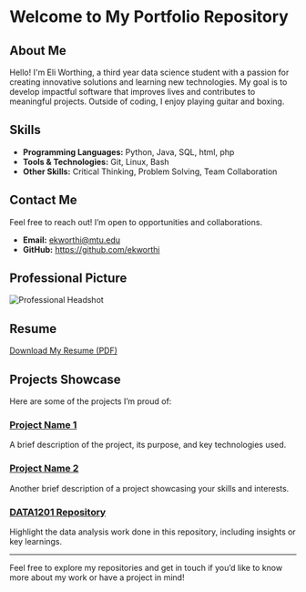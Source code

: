 # Welcome to My Portfolio Repository

## About Me
Hello! I'm Eli Worthing, a third year data science student with a passion for creating innovative solutions and learning new technologies. My goal is to develop impactful software that improves lives and contributes to meaningful projects. Outside of coding, I enjoy playing guitar and boxing.

## Skills
- **Programming Languages:** Python, Java, SQL, html, php
- **Tools & Technologies:** Git, Linux, Bash
- **Other Skills:** Critical Thinking, Problem Solving, Team Collaboration

## Contact Me
Feel free to reach out! I’m open to opportunities and collaborations.

- **Email:** ekworthi@mtu.edu
- **GitHub:** https://github.com/ekworthi

## Professional Picture
![Professional Headshot]("C:\Users\eli12\Downloads\20241011_192753.jpg")

## Resume
[Download My Resume (PDF)]("C:\Users\eli12\Downloads\EliWorthingResume.docx.pdf")

## Projects Showcase
Here are some of the projects I’m proud of:

### [Project Name 1](https://github.com/yourusername/project1)
A brief description of the project, its purpose, and key technologies used.

### [Project Name 2](https://github.com/yourusername/project2)
Another brief description of a project showcasing your skills and interests.

### [DATA1201 Repository](https://github.com/ekworthi/DATA1201)
Highlight the data analysis work done in this repository, including insights or key learnings.

---
Feel free to explore my repositories and get in touch if you’d like to know more about my work or have a project in mind!
